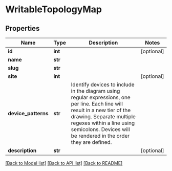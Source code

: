 # WritableTopologyMap

## Properties
Name | Type | Description | Notes
------------ | ------------- | ------------- | -------------
**id** | **int** |  | [optional] 
**name** | **str** |  | 
**slug** | **str** |  | 
**site** | **int** |  | [optional] 
**device_patterns** | **str** | Identify devices to include in the diagram using regular expressions, one per line. Each line will result in a new tier of the drawing. Separate multiple regexes within a line using semicolons. Devices will be rendered in the order they are defined. | 
**description** | **str** |  | [optional] 

[[Back to Model list]](../README.md#documentation-for-models) [[Back to API list]](../README.md#documentation-for-api-endpoints) [[Back to README]](../README.md)


